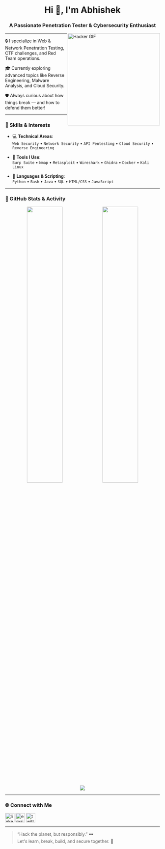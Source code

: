 <h1 align="center">Hi 👋, I'm Abhishek</h1>
<h3 align="center">A Passionate Penetration Tester & Cybersecurity Enthusiast</h3>

<img align="right" alt="Hacker GIF" width="300" src="https://media.giphy.com/media/3o7aD2saalBwwftBIY/giphy.gif" />

---

🔒 I specialize in Web & Network Penetration Testing, CTF challenges, and Red Team operations.

🎓 Currently exploring advanced topics like Reverse Engineering, Malware Analysis, and Cloud Security.

🛡️ Always curious about how things break — and how to defend them better!

---

### 🧠 Skills & Interests

- 💻 **Technical Areas**:  
  `Web Security` • `Network Security` • `API Pentesting` • `Cloud Security` • `Reverse Engineering`

- 🔧 **Tools I Use**:  
  `Burp Suite` • `Nmap` • `Metasploit` • `Wireshark` • `Ghidra` • `Docker` • `Kali Linux`

- 📜 **Languages & Scripting**:  
  `Python` • `Bash` • `Java` • `SQL` • `HTML/CSS` • `JavaScript`

---

### 🧰 GitHub Stats & Activity

<p align="center">
  <img width="48%" src="https://github-readme-stats.vercel.app/api?username=YourUsername&show_icons=true&theme=radical" />
  <img width="48%" src="https://github-readme-streak-stats.herokuapp.com/?user=YourUsername&theme=radical" />
</p>

<p align="center">
  <img src="https://github-readme-activity-graph.vercel.app/graph?username=YourUsername&theme=dracula" />
</p>

---

### 🌐 Connect with Me

<p align="left">
  <a href="https://www.linkedin.com/in/YourLinkedIn/" target="blank"><img align="center" src="https://cdn.jsdelivr.net/gh/devicons/devicon/icons/linkedin/linkedin-original.svg" alt="linkedin" height="30" width="30" /></a>
  <a href="mailto:your.email@example.com" target="blank"><img align="center" src="https://cdn-icons-png.flaticon.com/512/732/732200.png" alt="email" height="30" width="30" /></a>
  <a href="https://twitter.com/YourTwitter" target="blank"><img align="center" src="https://cdn.jsdelivr.net/gh/devicons/devicon/icons/twitter/twitter-original.svg" alt="twitter" height="30" width="30" /></a>
</p>

---

> “Hack the planet, but responsibly.” 🕶️  
> Let's learn, break, build, and secure together. 🚀

